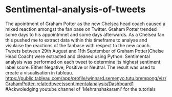 # Sentimental-analysis-of-tweets
The apointment of Graham Potter as the new Chelsea head coach caused a mixed reaction amongst the fan base on Twitter.
Graham Potter trended some days to his appointmnet and some days afterwards.
As a Chelsea fan this pushed me to extract data within this timeframe to analyse and visulaise the reactions of the fanbase with respect to the new coach.
Tweets between 29th August and 11th September of Graham Potter(Chelse Head Coach) were extracted and cleaned using Python.
Sentimental analysis was performed on each tweet to determine its highest sentiment label score.  Either Negative, Positive or Neutral.
The result was used to create a visualisation in tableau.
https://public.tableau.com/app/profile/winnard.semenyo.tutu.brempong/viz/GrahamPotter-relatedtweetssentimentalanalysis/Dashboard1
#Ackwoledging youtube channel of 'Mehranshakarami' for the tutorials
